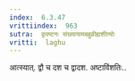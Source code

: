 ```yaml
---
index:  6.3.47
vrittiindex:  963
sutra:  द्व्यष्टनः संख्यायामबहुव्रीह्यशीत्योः
vritti:  laghu 
---
```


आत्स्यात्. द्वौ च दश च द्वादश. अष्टाविंशतिः..

